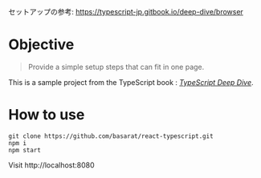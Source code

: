 セットアップの参考: https://typescript-jp.gitbook.io/deep-dive/browser

# Objective
> Provide a simple setup steps that can fit in one page.

This is a sample project from the TypeScript book : [*TypeScript Deep Dive*](https://basarat.gitbook.io/typescript/content/docs/quick/browser.html).

# How to use 

```
git clone https://github.com/basarat/react-typescript.git
npm i
npm start
```
Visit http://localhost:8080
